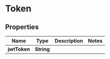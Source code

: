 

# Token



## Properties

| Name | Type | Description | Notes |
|------------ | ------------- | ------------- | -------------|
|**jwtToken** | **String** |  |  |




